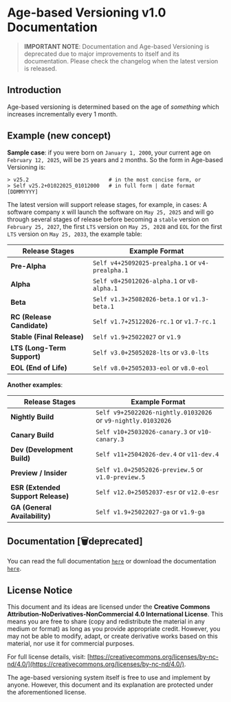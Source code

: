 # Age-based Versioning v1.0 Documentation

> **IMPORTANT NOTE**: Documentation and Age-based Versioning is deprecated due to major improvements to itself and its documentation. Please check the changelog when the latest version is released.

## Introduction

Age-based versioning is determined based on the age of _something_ which increases incrementally every 1 month.

## Example (new concept)

**Sample case**: if you were born on `January 1, 2000`, your current age on `February 12, 2025`, will be `25` years and `2` months. So the form in Age-based Versioning is:

```
> v25.2                          # in the most concise form, or
> Self v25.2+01022025_01012000   # in full form | date format [DDMMYYYY]
```

The latest version will support release stages, for example, in cases: A software company x will launch the software on `May 25, 2025` and will go through several stages of release before becoming a `stable` version on `February 25, 2027`, the first `LTS` version on `May 25, 2028` and `EOL` for the first `LTS` version on `May 25, 2033`, the example table:

| Release Stages            | Example Format        |
|------------------------|---------------------|
| **Pre-Alpha**         | `Self v4+25092025-prealpha.1` or `v4-prealpha.1`  |
| **Alpha**             | `Self v8+25012026-alpha.1` or `v8-alpha.1`     |
| **Beta**              | `Self v1.3+25082026-beta.1` or `v1.3-beta.1`      |
| **RC (Release Candidate)** | `Self v1.7+25122026-rc.1` or `v1.7-rc.1`     |
| **Stable (Final Release)** | `Self v1.9+25022027` or `v1.9`         |
| **LTS (Long-Term Support)** | `Self v3.0+25052028-lts` or `v3.0-lts`   |
| **EOL (End of Life)** | `Self v8.0+25052033-eol` or `v8.0-eol` |

**Another examples**:

| Release Stages            | Example Format        |
|------------------------|---------------------|
| **Nightly Build**     | `Self v9+25022026-nightly.01032026` or `v9-nightly.01032026` |
| **Canary Build**      | `Self v10+25032026-canary.3` or `v10-canary.3`    |
| **Dev (Development Build)** | `Self v11+25042026-dev.4` or `v11-dev.4` |
| **Preview / Insider** | `Self v1.0+25052026-preview.5` or `v1.0-preview.5`   |
| **ESR (Extended Support Release)** | `Self v12.0+25052037-esr` or `v12.0-esr` |
| **GA (General Availability)** | `Self v1.9+25022027-ga` or `v1.9-ga` |

## Documentation [🗑️deprecated]

You can read the full documentation [`here`](./docs/selfvdocs_v1.0.pdf) or download the documentation [`here`](https://github.com/farhnkrnapratma/selfv/releases/tag/v1.0).

## License Notice

This document and its ideas are licensed under the **Creative Commons Attribution-NoDerivatives-NonCommercial 4.0 International License**. This means you are free to share (copy and redistribute the material in any medium or format) as long as you provide appropriate credit. However, you may not be able to modify, adapt, or create derivative works based on this material, nor use it for commercial purposes. 

For full license details, visit: [https://creativecommons.org/licenses/by-nc-nd/4.0/](https://creativecommons.org/licenses/by-nc-nd/4.0/). 

The age-based versioning system itself is free to use and implement by anyone. However, this document and its explanation are protected under the aforementioned license.
